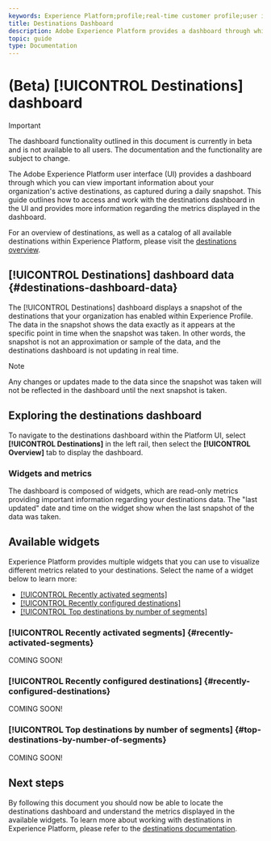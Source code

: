 ```yaml
---
keywords: Experience Platform;profile;real-time customer profile;user interface;UI;customization;profile dashboard;dashboard
title: Destinations Dashboard
description: Adobe Experience Platform provides a dashboard through which you can view important information about your organization's active destinations.
topic: guide
type: Documentation
---
```


# (Beta) [!UICONTROL Destinations] dashboard

>[!IMPORTANT]
>
>The dashboard functionality outlined in this document is currently in beta and is not available to all users. The documentation and the functionality are subject to change.

The Adobe Experience Platform user interface (UI) provides a dashboard through which you can view important information about your organization's active destinations, as captured during a daily snapshot. This guide outlines how to access and work with the destinations dashboard in the UI and provides more information regarding the metrics displayed in the dashboard.  

For an overview of destinations, as well as a catalog of all available destinations within Experience Platform, please visit the [destinations overview](../../destinations/home.md).

## [!UICONTROL Destinations] dashboard data {#destinations-dashboard-data}

The [!UICONTROL Destinations] dashboard displays a snapshot of the destinations that your organization has enabled within Experience Profile. The data in the snapshot shows the data exactly as it appears at the specific point in time when the snapshot was taken. In other words, the snapshot is not an approximation or sample of the data, and the destinations dashboard is not updating in real time.

>[!NOTE]
>
>Any changes or updates made to the data since the snapshot was taken will not be reflected in the dashboard until the next snapshot is taken.

## Exploring the destinations dashboard

To navigate to the destinations dashboard within the Platform UI, select **[!UICONTROL Destinations]** in the left rail, then select the **[!UICONTROL Overview]** tab to display the dashboard.

<!-- ![](../images/destinations/dashboard-overview.png) -->

### Widgets and metrics

The dashboard is composed of widgets, which are read-only metrics providing important information regarding your destinations data. The "last updated" date and time on the widget show when the last snapshot of the data was taken.

<!-- ![](../images/destinations/dashboard-timestamp.png) -->

## Available widgets

Experience Platform provides multiple widgets that you can use to visualize different metrics related to your destinations. Select the name of a widget below to learn more:

* [[!UICONTROL Recently activated segments]](#recently-activated-segments)
* [[!UICONTROL Recently configured destinations]](#recently-configured-destinations)
* [[!UICONTROL Top destinations by number of segments]](#top-destinations-by-number-of-segments)

### [!UICONTROL Recently activated segments] {#recently-activated-segments}

COMING SOON!

### [!UICONTROL Recently configured destinations] {#recently-configured-destinations}

COMING SOON!

### [!UICONTROL Top destinations by number of segments] {#top-destinations-by-number-of-segments}

COMING SOON!

## Next steps

By following this document you should now be able to locate the destinations dashboard and understand the metrics displayed in the available widgets. To learn more about working with destinations in Experience Platform, please refer to the [destinations documentation](../../destinations/home.md).